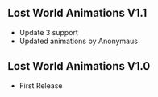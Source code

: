 ## Lost World Animations V1.1
- Update 3 support
- Updated animations by Anonymaus

## Lost World Animations V1.0
- First Release
